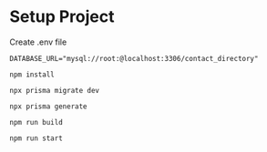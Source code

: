 # Setup Project

Create .env file

```
DATABASE_URL="mysql://root:@localhost:3306/contact_directory"
```

```
npm install

npx prisma migrate dev

npx prisma generate

npm run build

npm run start
```
